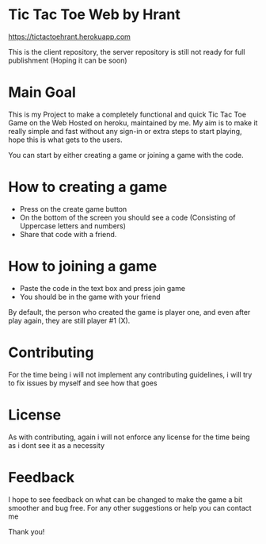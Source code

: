 # Tic Tac Toe Web by Hrant

https://tictactoehrant.herokuapp.com

This is the client repository, the server repository is still not ready for full publishment (Hoping it can be soon)

# Main Goal
This is my Project to make a completely functional and quick Tic Tac Toe Game on the Web Hosted on heroku, maintained by me.
My aim is to make it really simple and fast without any sign-in or extra steps to start playing, hope this is what gets to the users.

You can start by either creating a game or joining a game with the code.
# How to creating a game
- Press on the create game button
- On the bottom of the screen you should see a code (Consisting of Uppercase letters and numbers)
- Share that code with a friend.

# How to joining a game
- Paste the code in the text box and press join game
- You should be in the game with your friend

By default, the person who created the game is player one, and even after play again, they are still player #1 (X).

# Contributing
For the time being i will not implement any contributing guidelines, i will try to fix issues by myself and see how that goes

# License
As with contributing, again i will not enforce any license for the time being as i dont see it as a necessity

# Feedback
I hope to see feedback on what can be changed to make the game a bit smoother and bug free.
For any other suggestions or help you can contact me

Thank you!
